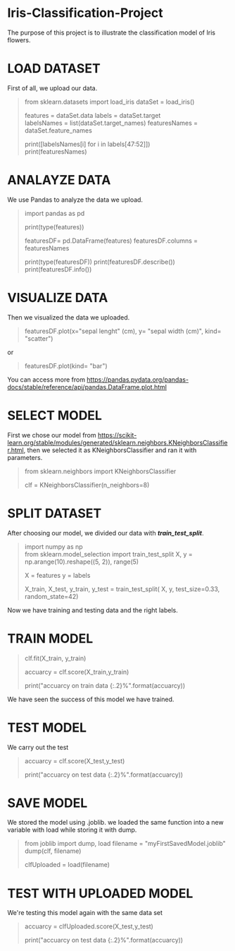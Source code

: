 # Iris-Classification-Project
The purpose of this project is to illustrate the classification model of Iris flowers.




# LOAD DATASET

First of all, we upload our data.

> from sklearn.datasets import load_iris
>dataSet = load_iris()
>
>features = dataSet.data
>labels = dataSet.target                                      
>labelsNames = list(dataSet.target_names)
>featuresNames = dataSet.feature_names                         
>
>print([labelsNames[i] for i in labels[47:52]])               
>print(featuresNames) 




# ANALAYZE DATA 

We use Pandas to analyze the data we upload.

>import pandas as pd
>
>print(type(features))
>
>featuresDF= pd.DataFrame(features)
>featuresDF.columns = featuresNames
>
>print(type(featuresDF))
>print(featuresDF.describe())                                
>print(featuresDF.info())  




# VISUALIZE DATA 

Then we visualized the data we uploaded.
>featuresDF.plot(x="sepal lenght" (cm), y= "sepal width (cm)", kind= "scatter") 

or

>featuresDF.plot(kind= "bar")

You can access more from https://pandas.pydata.org/pandas-docs/stable/reference/api/pandas.DataFrame.plot.html



# SELECT MODEL 

First we chose our model from https://scikit-learn.org/stable/modules/generated/sklearn.neighbors.KNeighborsClassifier.html, then we selected it as KNeighborsClassifier and ran it with parameters.

>from sklearn.neighbors import KNeighborsClassifier
>
>clf = KNeighborsClassifier(n_neighbors=8) 



# SPLIT DATASET 

After choosing our model, we divided our data with ***train_test_split***.

>import numpy as np  
>from sklearn.model_selection import train_test_split
>X, y = np.arange(10).reshape((5, 2)), range(5)
>
>X = features
>y = labels 
>
>X_train, X_test, y_train, y_test = train_test_split(
>   X, y, test_size=0.33, random_state=42)

 Now we have training and testing data and the right labels.
 
 
 
 
 # TRAIN MODEL 
 
>clf.fit(X_train, y_train)  
>
>accuarcy = clf.score(X_train,y_train)
>
>print("accuarcy on train data {:.2}%".format(accuarcy))

We have seen the success of this model we have trained.



# TEST MODEL
We carry out the test
>accuarcy = clf.score(X_test,y_test) 
>
>print("accuarcy on test data {:.2}%".format(accuarcy))


# SAVE MODEL 
We stored the model using .joblib. we loaded the same function into a new variable with load while storing it with dump.

>from joblib import dump, load
>filename = "myFirstSavedModel.joblib"
>dump(clf, filename)
>
>clfUploaded = load(filename)



# TEST WITH UPLOADED MODEL
We're testing this model again with the same data set 

>accuarcy = clfUploaded.score(X_test,y_test)
>
>print("accuarcy on test data {:.2}%".format(accuarcy))
